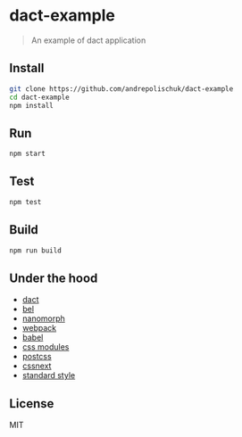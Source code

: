 # dact-example

> An example of dact application

## Install

```sh
git clone https://github.com/andrepolischuk/dact-example
cd dact-example
npm install
```

## Run

```sh
npm start
```

## Test

```sh
npm test
```

## Build

```sh
npm run build
```

## Under the hood

* [dact](https://github.com/andrepolischuk/dact)
* [bel](https://github.com/shama/bel)
* [nanomorph](https://github.com/yoshuawuyts/nanomorph)
* [webpack](https://github.com/webpack/webpack)
* [babel](https://github.com/babel/babel)
* [css modules](https://github.com/css-modules/css-modules)
* [postcss](https://github.com/postcss/postcss)
* [cssnext](https://github.com/MoOx/postcss-cssnext)
* [standard style](https://github.com/feross/standard)

## License

MIT
